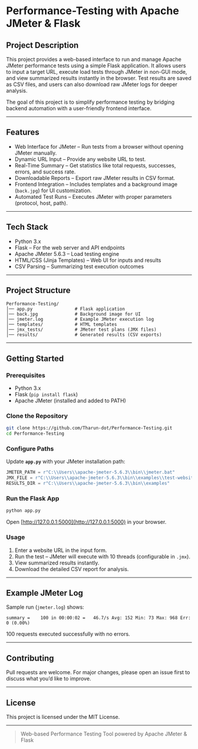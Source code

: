 # Performance-Testing with Apache JMeter & Flask

## Project Description

This project provides a web-based interface to run and manage Apache JMeter performance tests using a simple Flask application.
It allows users to input a target URL, execute load tests through JMeter in non-GUI mode, and view summarized results instantly in the browser. Test results are saved as CSV files, and users can also download raw JMeter logs for deeper analysis.

The goal of this project is to simplify performance testing by bridging backend automation with a user-friendly frontend interface.

---

## Features

* Web Interface for JMeter – Run tests from a browser without opening JMeter manually.
* Dynamic URL Input – Provide any website URL to test.
* Real-Time Summary – Get statistics like total requests, successes, errors, and success rate.
* Downloadable Reports – Export raw JMeter results in CSV format.
* Frontend Integration – Includes templates and a background image (`back.jpg`) for UI customization.
* Automated Test Runs – Executes JMeter with proper parameters (protocol, host, path).

---

## Tech Stack

* Python 3.x
* Flask – For the web server and API endpoints
* Apache JMeter 5.6.3 – Load testing engine
* HTML/CSS (Jinja Templates) – Web UI for inputs and results
* CSV Parsing – Summarizing test execution outcomes

---

## Project Structure

```
Performance-Testing/
│── app.py                # Flask application
│── back.jpg              # Background image for UI
│── jmeter.log            # Example JMeter execution log
│── templates/            # HTML templates
│── jmx_tests/            # JMeter test plans (JMX files)
│── results/              # Generated results (CSV exports)
```

---

## Getting Started

### Prerequisites

* Python 3.x
* Flask (`pip install flask`)
* Apache JMeter (installed and added to PATH)

### Clone the Repository

```bash
git clone https://github.com/Tharun-dot/Performance-Testing.git
cd Performance-Testing
```

### Configure Paths

Update **`app.py`** with your JMeter installation path:

```python
JMETER_PATH = r"C:\\Users\\apache-jmeter-5.6.3\\bin\\jmeter.bat"
JMX_FILE = r"C:\\Users\\apache-jmeter-5.6.3\\bin\\examples\\test-website.jmx"
RESULTS_DIR = r"C:\\Users\\apache-jmeter-5.6.3\\bin\\examples"
```

### Run the Flask App

```bash
python app.py
```

Open [http://127.0.0.1:5000](http://127.0.0.1:5000) in your browser.

### Usage

1. Enter a website URL in the input form.
2. Run the test – JMeter will execute with 10 threads (configurable in `.jmx`).
3. View summarized results instantly.
4. Download the detailed CSV report for analysis.

---

## Example JMeter Log

Sample run (`jmeter.log`) shows:

```
summary =    100 in 00:00:02 =   46.7/s Avg: 152 Min: 73 Max: 968 Err: 0 (0.00%)
```

100 requests executed successfully with no errors.

---

## Contributing

Pull requests are welcome.
For major changes, please open an issue first to discuss what you’d like to improve.

---

## License

This project is licensed under the MIT License.

---

> Web-based Performance Testing Tool powered by Apache JMeter & Flask
